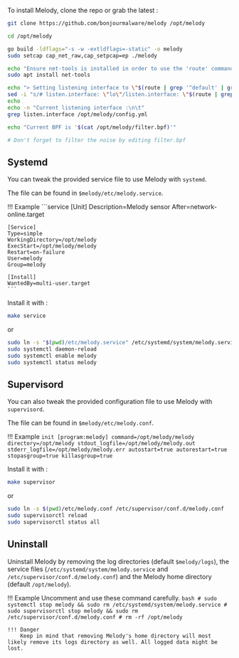 To install Melody, clone the repo or grab the latest :

```bash
git clone https://github.com/bonjourmalware/melody /opt/melody

cd /opt/melody

go build -ldflags="-s -w -extldflags=-static" -o melody
sudo setcap cap_net_raw,cap_setpcap=ep ./melody

echo "Ensure net-tools is installed in order to use the 'route' command"
sudo apt install net-tools

echo "> Setting listening interface to \"$(route | grep '^default' | grep -o '[^ ]*$')\""
sed -i "s/# listen.interface: \"lo\"/listen.interface: \"$(route | grep '^default' | grep -o '[^ ]*$')\"/g" /opt/melody/config.yml
echo
echo -n "Current listening interface :\n\t"
grep listen.interface /opt/melody/config.yml

echo "Current BPF is '$(cat /opt/melody/filter.bpf)'"

# Don't forget to filter the noise by editing filter.bpf
```

## Systemd

You can tweak the provided service file to use Melody with `systemd`.

The file can be found in `$melody/etc/melody.service`.

!!! Example
    ```service
    [Unit]
    Description=Melody sensor
    After=network-online.target
    
    [Service]
    Type=simple
    WorkingDirectory=/opt/melody
    ExecStart=/opt/melody/melody
    Restart=on-failure
    User=melody
    Group=melody
    
    [Install]
    WantedBy=multi-user.target
    ```

Install it with :

```bash
make service
```

or

```bash
sudo ln -s "$(pwd)/etc/melody.service" /etc/systemd/system/melody.service
sudo systemctl daemon-reload
sudo systemctl enable melody
sudo systemctl status melody
```

## Supervisord

You can also tweak the provided configuration file to use Melody with `supervisord`.

The file can be found in `$melody/etc/melody.conf`.

!!! Example
    ```init
    [program:melody]
    command=/opt/melody/melody
    directory=/opt/melody
    stdout_logfile=/opt/melody/melody.out
    stderr_logfile=/opt/melody/melody.err
    autostart=true
    autorestart=true
    stopasgroup=true
    killasgroup=true
    ```

Install it with :

```bash
make supervisor
```

or

```bash
sudo ln -s $(pwd)/etc/melody.conf /etc/supervisor/conf.d/melody.conf
sudo supervisorctl reload
sudo supervisorctl status all
```

## Uninstall
Uninstall Melody by removing the log directories (default `$melody/logs`), the service files (`/etc/systemd/system/melody.service` and `/etc/supervisor/conf.d/melody.conf`) and the Melody home directory (default `/opt/melody`).

!!! Example
    Uncomment and use these command carefully.
    ```bash
    # sudo systemctl stop melody && sudo rm /etc/systemd/system/melody.service
    # sudo supervisorctl stop melody && sudo rm /etc/supervisor/conf.d/melody.conf
    # rm -rf /opt/melody
    ```
    
    !!! Danger
        Keep in mind that removing Melody's home directory will most likely remove its logs directory as well. All logged data might be lost.
